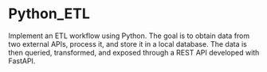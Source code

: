 # Python_ETL
Implement an ETL workflow using Python. The goal is to obtain data from two external APIs, process it, and store it in a local database. The data is then queried, transformed, and exposed through a REST API developed with FastAPI.
